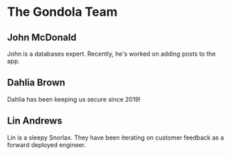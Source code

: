 # The Gondola Team

## John McDonald

John is a databases expert. Recently, he's worked on adding posts to the app.

## Dahlia Brown

Dahlia has been keeping us secure since 2019!

## Lin Andrews

Lin is a sleepy Snorlax. They have been iterating on customer feedback as a forward deployed engineer.